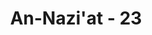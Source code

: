 ---
title: "An-Nazi'at - 23"
no: 23
arabic_no: ٢٣
ayah: فَحَشَرَ فَنَادٰىۖ
translation: "Kemudian dia mengumpulkan (pembesar-pembesarnya) lalu berseru (memanggil kaumnya)."
tafsir: "Pada ayat-ayat ini, Allah menerangkan bahwa Fir'aun mengumpulkan pembesar-pembesarnya dan berseru memanggil kaumnya yang sebagiannya terdiri dari para tukang sihir. Dengan penuh kesombongan, Fir'aun berkata, \"Akulah tuhan kamu yang paling tinggi. Jangan ikuti ajakan Musa.\""
---